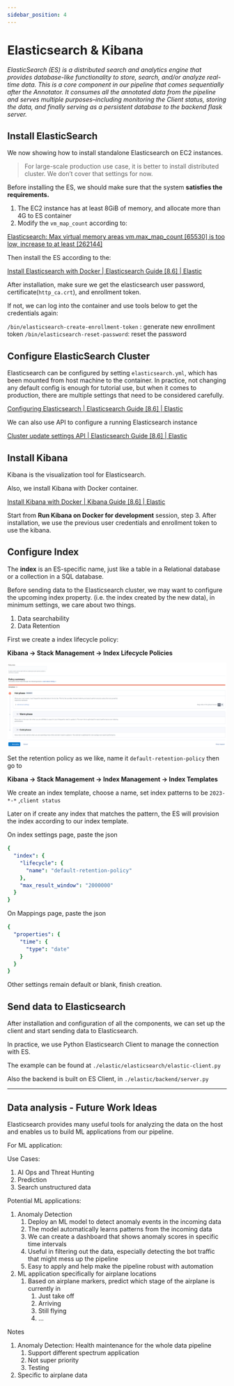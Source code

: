 ```yaml
---
sidebar_position: 4
---
```

# Elasticsearch & Kibana

*ElasticSearch (ES) is a distributed search and analytics engine that provides database-like functionality to store, search, and/or analyze real-time data. This is a core component in our pipeline that comes sequentially after the Annotator. It consumes all the annotated data from the pipeline and serves multiple purposes–including monitoring the Client status, storing the data, and finally serving as a persistent database to the backend flask server.*

## Install ElasticSearch

We now showing how to install standalone Elasticsearch on EC2 instances. 

> For large-scale production use case, it is better to install distributed cluster. We don’t cover that settings for now.
> 

Before installing the ES, we should make sure that the system **satisfies the requirements.**

1. The EC2 instance has at least 8GiB of memory, and allocate more than 4G to ES container
2. Modify the `vm_map_count` according to:

[Elasticsearch: Max virtual memory areas vm.max_map_count [65530] is too low, increase to at least [262144]](https://stackoverflow.com/questions/51445846/elasticsearch-max-virtual-memory-areas-vm-max-map-count-65530-is-too-low-inc)

Then install the ES according to the:

[Install Elasticsearch with Docker | Elasticsearch Guide [8.6] | Elastic](https://www.elastic.co/guide/en/elasticsearch/reference/current/docker.html)

After installation, make sure we get the elasticsearch user password, certificate(`http_ca.crt`), and enrollment token.

If not, we can log into the container and use tools below to get the credentials again:

`/bin/elasticsearch-create-enrollment-token` : generate new enrollment token
`/bin/elasticsearch-reset-password`: reset the password 

## Configure ElasticSearch Cluster

Elasticsearch can be configured by setting `elasticsearch.yml`, which has been mounted from host machine to the container. In practice, not changing any default config is enough for tutorial use, but when it comes to production, there are multiple settings that need to be considered carefully.

[Configuring Elasticsearch | Elasticsearch Guide [8.6] | Elastic](https://www.elastic.co/guide/en/elasticsearch/reference/current/settings.html)

We can also use API to configure a running Elasticsearch instance  

[Cluster update settings API | Elasticsearch Guide [8.6] | Elastic](https://www.elastic.co/guide/en/elasticsearch/reference/current/cluster-update-settings.html)

## Install Kibana

Kibana is the visualization tool for Elasticsearch.

Also, we install Kibana with Docker container.

[Install Kibana with Docker | Kibana Guide [8.6] | Elastic](https://www.elastic.co/guide/en/kibana/8.6/docker.html)

Start from **Run Kibana on Docker for development** session, step 3. After installation, we use the previous user credentials and enrollment token to use the kibana.

## Configure Index

The **index** is an ES-specific name, just like a table in a Relational database or a collection in a SQL database.

Before sending data to the Elasticsearch cluster, we may want to configure the upcoming index property. (i.e. the index created by the new data), in minimum settings, we care about two things.

1. Data searchability
2. Data Retention

First we create a index lifecycle policy:

**Kibana → Stack Management → Index Lifecycle Policies** 

![Untitled](/img/elastic_1.png)

Set the retention policy as we like, name it `default-retention-policy` then go to 

**Kibana → Stack Management → Index Management → Index Templates**

We create an index template, choose a name, set index patterns to be `2023-*-*` ,`client status`

Later on if create any index that matches the pattern, the ES will provision the index according to our index template. 

On index settings page, paste the json

```yaml
{
  "index": {
    "lifecycle": {
      "name": "default-retention-policy"
    },
    "max_result_window": "2000000"
  }
}
```

On Mappings page, paste the json

```yaml
{
  "properties": {
    "time": {
      "type": "date"
    }
  }
}
```

Other settings remain default or blank, finish creation.

## Send data to Elasticsearch

After installation and configuration of all the components, we can set up the client and start sending data to Elasticsearch.

In practice, we use Python Elasticsearch Client to manage the connection with ES.

The example can be found at `./elastic/elasticsearch/elastic-client.py`

Also the backend is built on ES Client, in `./elastic/backend/server.py`

---

## Data analysis - Future Work Ideas

Elasticsearch provides many useful tools for analyzing the data on the host and enables us to build ML applications from our pipeline.

For ML application:

Use Cases:

1. AI Ops and Threat Hunting
2. Prediction
3. Search unstructured data

Potential ML applications:

1. Anomaly Detection
    1. Deploy an ML model to detect anomaly events in the incoming data
    2. The model automatically learns patterns from the incoming data 
    3. We can create a dashboard that shows anomaly scores in specific time intervals
    4. Useful in filtering out the data, especially detecting the bot traffic that might mess up the pipeline
    5. Easy to apply and help make the pipeline robust with automation
2.  ML application specifically for airplane locations
    1. Based on airplane markers, predict which stage of the airplane is currently in 
        1. Just take off
        2. Arriving
        3. Still flying
        4. …  

Notes

1. Anomaly Detection: Health maintenance for the whole data pipeline
    1. Support different spectrum application
    2. Not super priority
    3. Testing
2. Specific to airplane data